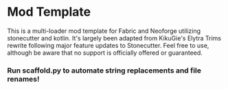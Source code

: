 # Mod Template

This is a multi-loader mod template for Fabric and Neoforge utilizing stonecutter and kotlin.
It's largely been adapted from KikuGie's Elytra Trims rewrite following major feature updates to Stonecutter. 
Feel free to use, although be aware that no support is officially offered or guaranteed.

### Run scaffold.py to automate string replacements and file renames!
